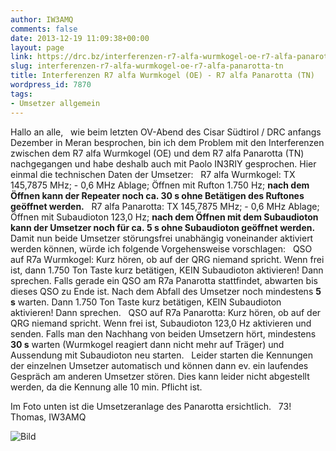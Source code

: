 ```yaml
---
author: IW3AMQ
comments: false
date: 2013-12-19 11:09:38+00:00
layout: page
link: https://drc.bz/interferenzen-r7-alfa-wurmkogel-oe-r7-alfa-panarotta-tn/
slug: interferenzen-r7-alfa-wurmkogel-oe-r7-alfa-panarotta-tn
title: Interferenzen R7 alfa Wurmkogel (OE) - R7 alfa Panarotta (TN)
wordpress_id: 7870
tags:
- Umsetzer allgemein
---
```


Hallo an alle,
 
wie beim letzten OV-Abend des Cisar Südtirol / DRC anfangs Dezember in Meran besprochen, bin ich dem Problem mit den Interferenzen zwischen dem R7 alfa Wurmkogel (OE) und dem R7 alfa Panarotta (TN) nachgegangen und habe deshalb auch mit Paolo IN3RIY gesprochen. Hier einmal die technischen Daten der Umsetzer:
 
R7 alfa Wurmkogel: TX 145,7875 MHz; - 0,6 MHz Ablage; Öffnen mit Rufton 1.750 Hz; **nach dem Öffnen kann der Repeater noch ca. 30 s ohne Betätigen des Ruftones geöffnet werden.**
 
R7 alfa Panarotta: TX 145,7875 MHz; - 0,6 MHz Ablage; Öffnen mit Subaudioton 123,0 Hz; **nach dem Öffnen mit dem Subaudioton kann der Umsetzer noch für ca. 5 s ohne Subaudioton geöffnet werden.**
 
Damit nun beide Umsetzer störungsfrei unabhängig voneinander aktiviert werden können, würde ich folgende Vorgehensweise vorschlagen:
 
QSO auf R7a Wurmkogel: Kurz hören, ob auf der QRG niemand spricht. Wenn frei ist, dann 1.750 Ton Taste kurz betätigen, KEIN Subaudioton aktivieren! Dann sprechen. Falls gerade ein QSO am R7a Panarotta stattfindet, abwarten bis dieses QSO zu Ende ist. Nach dem Abfall des Umsetzer noch mindestens **5 s** warten. Dann 1.750 Ton Taste kurz betätigen, KEIN Subaudioton aktivieren! Dann sprechen.
 
QSO auf R7a Panarotta: Kurz hören, ob auf der QRG niemand spricht. Wenn frei ist, Subaudioton 123,0 Hz aktivieren und senden. Falls man den Nachhang von beiden Umsetzern hört, mindestens **30 s** warten (Wurmkogel reagiert dann nicht mehr auf Träger) und Aussendung mit Subaudioton neu starten.
 
Leider starten die Kennungen der einzelnen Umsetzer automatisch und können dann ev. ein laufendes Gespräch am anderen Umsetzer stören. Dies kann leider nicht abgestellt werden, da die Kennung alle 10 min. Pflicht ist.

Im Foto unten ist die Umsetzeranlage des Panarotta ersichtlich.
 
73! Thomas, IW3AMQ


![Bild](http://www.bergersworld.at/Fundamenti/Panarotta27.JPG)
